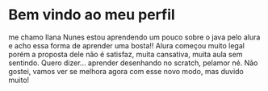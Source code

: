 # Bem vindo ao meu perfil 
me chamo Ilana Nunes 
estou aprendendo um pouco sobre o java pelo alura e acho essa forma de aprender uma bosta!! 
Alura começou muito legal porém a proposta dele não é satisfaz, muita cansativa, muita aula sem sentindo. 
Quero dizer... aprender desenhando no scratch, pelamor né. 
Não gostei, vamos ver se melhora agora com esse novo modo, mas duvido muito! 


